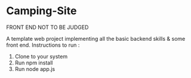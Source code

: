 # Camping-Site
FRONT END NOT TO BE JUDGED 

A template web project implementing all the basic backend skills & some front end.
Instructions to run :
1. Clone to your system
2. Run npm install
3. Run node app.js

